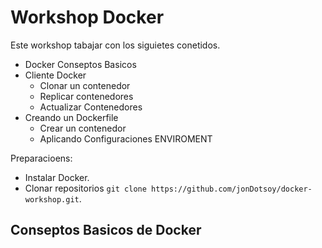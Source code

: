 Workshop Docker
===============

Este workshop tabajar con los siguietes conetidos.

  - Docker Conseptos Basicos
  - Cliente Docker
    - Clonar un contenedor
    - Replicar contenedores
    - Actualizar Contenedores
  - Creando un Dockerfile
    - Crear un contenedor
    - Aplicando Configuraciones ENVIROMENT

Preparacioens:

  - Instalar Docker.
  - Clonar repositorios `git clone https://github.com/jonDotsoy/docker-workshop.git`.

Conseptos Basicos de Docker
---------------------------
